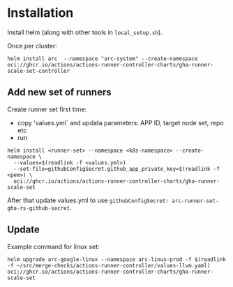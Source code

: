 # Installation

Install helm (along with other tools in `local_setup.sh`).

Once per cluster:

`helm install arc  --namespace "arc-system" --create-namespace oci://ghcr.io/actions/actions-runner-controller-charts/gha-runner-scale-set-controller`

## Add new set of runners

Create runner set first time:

- copy 'values.yml` and updata parameters: APP ID, target node set, repo etc
- run

```
helm install <runner-set> --namespace <k8s-namespace> --create-namespace \
  --values=$(readlink -f <values.yml>)
  --set-file=githubConfigSecret.github_app_private_key=$(readlink -f <pem>) \
  oci://ghcr.io/actions/actions-runner-controller-charts/gha-runner-scale-set
```

After that update values.yml to use `githubConfigSecret: arc-runner-set-gha-rs-github-secret`.

## Update

Example command for linux set:

`helm upgrade arc-google-linux --namespace arc-linux-prod -f $(readlink -f ~/src/merge-checks/actions-runner-controller/values-llvm.yaml) oci://ghcr.io/actions/actions-runner-controller-charts/gha-runner-scale-set`
